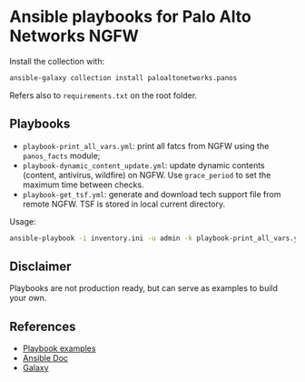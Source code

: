 # Ansible playbooks for Palo Alto Networks NGFW

Install the collection with:

```bash
ansible-galaxy collection install paloaltonetworks.panos
```

Refers also to `requirements.txt` on the root folder.

## Playbooks

- `playbook-print_all_vars.yml`: print all fatcs from NGFW using the `panos_facts` module;
- `playbook-dynamic_content_update.yml`: update dynamic contents (content, antivirus, wildfire) on NGFW. Use `grace_period` to set the maximum time between checks.
- `playbook-get_tsf.yml`: generate and download tech support file from remote NGFW. TSF is stored in local current directory.

Usage:

```bash
ansible-playbook -i inventory.ini -u admin -k playbook-print_all_vars.yml
```

## Disclaimer

Playbooks are not production ready, but can serve as examples to build your own.

## References

- [Playbook examples](https://github.com/PaloAltoNetworks/ansible-playbooks)
- [Ansible Doc](https://ansible-pan.readthedocs.io/en/latest/modules/index.html)
- [Galaxy](https://galaxy.ansible.com/ui/repo/published/paloaltonetworks/panos/)

